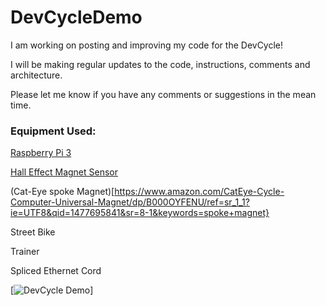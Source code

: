 # DevCycleDemo
I am working on posting and improving my code for the DevCycle!

I will be making regular updates to the code, instructions, comments and architecture.

Please let me know if you have any comments or suggestions in the mean time.

### Equipment Used:
[Raspberry Pi 3](https://www.raspberrypi.org/products/raspberry-pi-3-model-b/)

[Hall Effect Magnet Sensor](https://www.amazon.com/SunFounder-Switch-Sensor-Arduino-Raspberry/dp/B013G5N03O/ref=sr_1_16?ie=UTF8&qid=1477695739&sr=8-16&keywords=hall+effect+sensor)

(Cat-Eye spoke Magnet)[https://www.amazon.com/CatEye-Cycle-Computer-Universal-Magnet/dp/B000OYFENU/ref=sr_1_1?ie=UTF8&qid=1477695841&sr=8-1&keywords=spoke+magnet}

Street Bike

Trainer

Spliced Ethernet Cord

[![DevCycle Demo](https://pbs.twimg.com/media/Cv4fpeVUIAAh0E3.jpg:large)]
